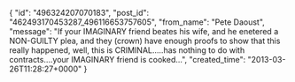 {
   "id": "496324207070183",
   "post_id": "462493170453287_496116653757605",
   "from_name": "Pete Daoust",
   "message": "If your IMAGINARY friend beates his wife, and he enetered a NON-GUILTY plea, and they (crown) have enough proofs to show that this really happened, well, this is CRIMINAL.....has nothing to do with contracts....your IMAGINARY friend is cooked...",
   "created_time": "2013-03-26T11:28:27+0000"
 }
